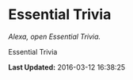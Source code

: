 # Essential Trivia
*Alexa, open Essential Trivia.*

Essential Trivia

**Last Updated:** 2016-03-12 16:38:25